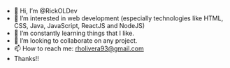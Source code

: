 - 👋 Hi, I’m @RickOLDev
- 👀 I’m interested in web development (especially technologies like HTML, CSS, Java, JavaScript, ReactJS and NodeJS)
- 🌱 I’m constantly learning things that I like.
- 💞️ I’m looking to collaborate on any project.
- 📫 How to reach me: rholivera93@gmail.com
- Thanks!!
